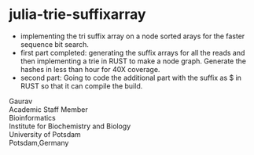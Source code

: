 # julia-trie-suffixarray

- implementing the tri suffix array on a node sorted arays for the faster sequence bit search.
- first part completed: generating the suffix arrays for all the reads and then implementing a trie in RUST to make a node graph. Generate the hashes in less than hour for 40X coverage.
- second part: Going to code the additional part with the suffix as $ in RUST so that it can compile the build. 

Gaurav \
Academic Staff Member \
Bioinformatics \
Institute for Biochemistry and Biology \
University of Potsdam \
Potsdam,Germany


